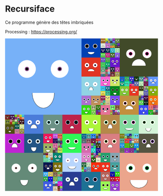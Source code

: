 # Recursiface
Ce programme génère des têtes imbriquées

Processing : https://processing.org/

![exemple](exemple.png)
